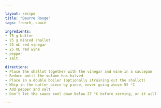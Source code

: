 ```yaml
---

layout: recipe
title: "Beurre Rouge"
tags: french, sauce

ingredients:
- 75 g butter
- 25 g minced shallot
- 25 mL red vinegar
- 25 mL red wine
- pepper
- salt

directions:
- Place the shallot together with the vinegar and wine in a saucepan
- Reduce until the volume has halved
- Place in a double boiler (optionally straining out the shallot)
- Whip in the butter piece by piece, never going above 55 °C
- Add pepper and salt
- Don’t let the sauce cool down below 27 °C before serving, or it will solidify

---
```

